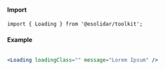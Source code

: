 #### Import
``` html
import { Loading } from '@esolidar/toolkit';
```
#### Example
``` jsx

<Loading loadingClass="" message="Lorem Ipsum" />

```

